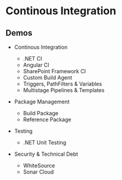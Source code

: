# Continous Integration

## Demos

- Continous Integration

  - .NET CI
  - Angular CI
  - SharePoint Framework CI
  - Custom Build Agent
  - Triggers, PathFilters & Variables
  - Multistage Pipelines & Templates

- Package Management

  - Build Package
  - Reference Package

- Testing

  - .NET Unit Testing

- Security & Technical Debt

  - WhiteSource
  - Sonar Cloud
